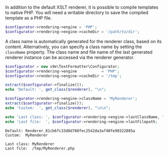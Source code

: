 In addition to the default XSLT renderer, it is possible to compile templates to native PHP. You will need a writable directory to save the compiled template as a PHP file.

```php
$configurator->rendering->engine = 'PHP';
$configurator->rendering->engine->cacheDir = '/path/to/dir';
```

A class name is automatically generated for the renderer class, based on its content. Alternatively, you can specify a class name by setting the `className` property. The class name and file name of the last generated renderer instance can be accessed via the renderer generator.

```php
$configurator = new s9e\TextFormatter\Configurator;
$configurator->rendering->engine           = 'PHP';
$configurator->rendering->engine->cacheDir = '/tmp';

extract($configurator->finalize());
echo 'Default: ', get_class($renderer), "\n";

$configurator->rendering->engine->className = 'MyRenderer';
extract($configurator->finalize());
echo 'Custom:  ', get_class($renderer), "\n\n";

echo 'Last class: ', $configurator->rendering->engine->lastClassName, "\n";
echo 'Last file:  ', $configurator->rendering->engine->lastFilepath;
```
```
Default: Renderer_81cb6fc33d8d760fec2542da3af40fe90322085a
Custom:  MyRenderer

Last class: MyRenderer
Last file:  /tmp/MyRenderer.php
```
